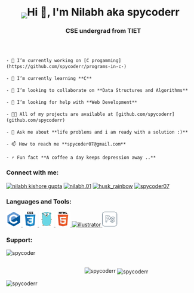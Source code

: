 <div style="display: flex; justify-content: center; align-items: center;">
   
<p> <a href="https://github.com/ryo-ma/github-profile-trophy"><img src="https://camo.githubusercontent.com/a615ccee1fede08a3322b260a6c9b09fa7c9d76bb410469650b284ebebcaef57/68747470733a2f2f692e70696e696d672e636f6d2f6f726967696e616c732f65382f66342f35332f65386634353334363961336563393765636433353464663436356437333931332e676966" /></a> </p>
    <div id="inner">
    <h1 align="center">Hi 👋, I'm Nilabh aka spycoderr</h1>
    <h3 align="center">CSE undergrad from TIET</h3>  
    </div>
</div>
   
<p align="left"> <a href="https://twitter.com/" target="blank"><img src="https://img.shields.io/twitter/follow/?logo=twitter&style=for-the-badge" alt="" /></a> </p>
   
    - 🔭 I’m currently working on [C progamming](https://github.com/spycoderr/programs-in-c-)
   
    - 🌱 I’m currently learning **C**
   
    - 👯 I’m looking to collaborate on **Data Structures and Algorithms**
   
    - 🤝 I’m looking for help with **Web Development**
   
    - 👨‍💻 All of my projects are available at [github.com/spycoderr](github.com/spycoderr)
   
    - 💬 Ask me about **life problems and i am ready with a solution :)**
   
    - 📫 How to reach me **spycoder07@gmail.com**
   
    - ⚡ Fun fact **A coffee a day keeps depression away ..**
   
<h3 align="left">Connect with me:</h3>
    <p align="left">
    <a href="https://linkedin.com/in/nilabh kishore gupta" target="blank"><img align="center" src="https://raw.githubusercontent.com/rahuldkjain/github-profile-readme-generator/master/src/images/icons/Social/linked-in-alt.svg" alt="nilabh kishore gupta" height="30" width="40" /></a>
    <a href="https://instagram.com/nilabh.01" target="blank"><img align="center" src="https://raw.githubusercontent.com/rahuldkjain/github-profile-readme-generator/master/src/images/icons/Social/instagram.svg" alt="nilabh.01" height="30" width="40" /></a>
    <a href="https://www.codechef.com/users/husk_rainbow" target="blank"><img align="center" src="https://cdn.jsdelivr.net/npm/simple-icons@3.1.0/icons/codechef.svg" alt="husk_rainbow" height="30" width="40" /></a>
    <a href="https://www.leetcode.com/spycoder07" target="blank"><img align="center" src="https://raw.githubusercontent.com/rahuldkjain/github-profile-readme-generator/master/src/images/icons/Social/leet-code.svg" alt="spycoder07" height="30" width="40" /></a>
    </p>
   
<h3 align="left">Languages and Tools:</h3>
    <p align="left"> <a href="https://www.cprogramming.com/" target="_blank" rel="noreferrer"> <img src="https://raw.githubusercontent.com/devicons/devicon/master/icons/c/c-original.svg" alt="c" width="40" height="40"/> </a> <a href="https://www.w3schools.com/css/" target="_blank" rel="noreferrer"> <img src="https://raw.githubusercontent.com/devicons/devicon/master/icons/css3/css3-original-wordmark.svg" alt="css3" width="40" height="40"/> </a> <a href="https://golang.org" target="_blank" rel="noreferrer"> <img src="https://raw.githubusercontent.com/devicons/devicon/master/icons/go/go-original.svg" alt="go" width="40" height="40"/> </a> <a href="https://www.w3.org/html/" target="_blank" rel="noreferrer"> <img src="https://raw.githubusercontent.com/devicons/devicon/master/icons/html5/html5-original-wordmark.svg" alt="html5" width="40" height="40"/> </a> <a href="https://www.adobe.com/in/products/illustrator.html" target="_blank" rel="noreferrer"> <img src="https://www.vectorlogo.zone/logos/adobe_illustrator/adobe_illustrator-icon.svg" alt="illustrator" width="40" height="40"/> </a> <a href="https://www.photoshop.com/en" target="_blank" rel="noreferrer"> <img src="https://raw.githubusercontent.com/devicons/devicon/master/icons/photoshop/photoshop-line.svg" alt="photoshop" width="40" height="40"/> </a> </p>
   
<h3 align="left">Support:</h3>
    <p><a href="https://www.buymeacoffee.com/spycoder"> <img align="left" src="https://cdn.buymeacoffee.com/buttons/v2/default-yellow.png" height="50" width="210" alt="spycoder" /></a></p><br><br>
   
<p><img align="left" src="https://github-readme-stats.vercel.app/api/top-langs?username=spycoderr&show_icons=true&locale=en&layout=compact" alt="spycoderr" /></p>
   
<p>&nbsp;<img align="center" src="https://github-readme-stats.vercel.app/api?username=spycoderr&show_icons=true&locale=en" alt="spycoderr" /></p>
   
<p><img align="center" src="https://github-readme-streak-stats.herokuapp.com/?user=spycoderr&" alt="spycoderr" /></p>
